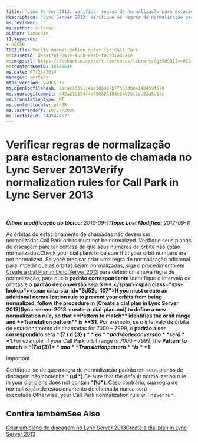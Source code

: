 ```yaml
---
title: 'Lync Server 2013: verificar regras de normalização para estacionamento de chamada'
description: 'Lync Server 2013: Verifique as regras de normalização para estacionamento de chamada.'
ms.reviewer: ''
ms.author: v-lanac
author: lanachin
f1.keywords:
- NOCSH
TOCTitle: Verify normalization rules for Call Park
ms:assetid: deaa170f-041e-45cb-8eab-f02931ab541e
ms:mtpsurl: https://technet.microsoft.com/en-us/library/Gg398981(v=OCS.15)
ms:contentKeyID: 48185646
ms.date: 07/23/2014
manager: serdars
mtps_version: v=OCS.15
ms.openlocfilehash: 2ac4c15091141e3069e7b77533d0e4148459f570
ms.sourcegitcommit: d42a21b194f4a45e828188e04b25c1ce28a5d1ae
ms.translationtype: MT
ms.contentlocale: pt-BR
ms.lasthandoff: 10/17/2020
ms.locfileid: "48547057"
---
```

# <a name="verify-normalization-rules-for-call-park-in-lync-server-2013"></a><span data-ttu-id="6d52c-103">Verificar regras de normalização para estacionamento de chamada no Lync Server 2013</span><span class="sxs-lookup"><span data-stu-id="6d52c-103">Verify normalization rules for Call Park in Lync Server 2013</span></span>

<div data-xmlns="http://www.w3.org/1999/xhtml">

<div class="topic" data-xmlns="http://www.w3.org/1999/xhtml" data-msxsl="urn:schemas-microsoft-com:xslt" data-cs="https://msdn.microsoft.com/">

<div data-asp="https://msdn2.microsoft.com/asp">



</div>

<div id="mainSection">

<div id="mainBody">

<span> </span>

<span data-ttu-id="6d52c-104">_**Última modificação do tópico:** 2012-09-11_</span><span class="sxs-lookup"><span data-stu-id="6d52c-104">_**Topic Last Modified:** 2012-09-11_</span></span>

<span data-ttu-id="6d52c-105">As órbitas do estacionamento de chamadas não devem ser normalizadas.</span><span class="sxs-lookup"><span data-stu-id="6d52c-105">Call Park orbits must not be normalized.</span></span> <span data-ttu-id="6d52c-106">Verifique seus planos de discagem para ter certeza de que seus números de órbita não estão normalizados.</span><span class="sxs-lookup"><span data-stu-id="6d52c-106">Check your dial plans to be sure that your orbit numbers are not normalized.</span></span> <span data-ttu-id="6d52c-107">Se você precisar criar uma regra de normalização adicional para impedir que as órbitas sejam normalizadas, siga o procedimento em [Create a dial Plan in Lync Server 2013](lync-server-2013-create-a-dial-plan.md) para definir uma nova regra de normalização, para que o **padrão correspondente** identifique o intervalo de órbitas e o **padrão de conversão** seja **$1**.</span><span class="sxs-lookup"><span data-stu-id="6d52c-107">If you must create an additional normalization rule to prevent your orbits from being normalized, follow the procedure in [Create a dial plan in Lync Server 2013](lync-server-2013-create-a-dial-plan.md) to define a new normalization rule, so that **Pattern to match** identifies the orbit range and **Translation pattern** is **$1**.</span></span> <span data-ttu-id="6d52c-108">Por exemplo, se o intervalo de órbita de estacionamento de chamadas for 7000 – 7999, o **padrão a ser correspondido** será **^ (7 \\ d {3} ) $** e o **padrão de conversão** será **$1**.</span><span class="sxs-lookup"><span data-stu-id="6d52c-108">For example, if your Call Park orbit range is 7000 – 7999, the **Pattern to match** is **^(7\\d{3})$** and **Translation pattern** is **$1**.</span></span>

<div>


> [!IMPORTANT]  
> <span data-ttu-id="6d52c-109">Certifique-se de que a regra de normalização padrão em seus planos de discagem não contenha <STRONG>^ (\d \*)</STRONG>.</span><span class="sxs-lookup"><span data-stu-id="6d52c-109">Be sure that the default normalization rule in your dial plans does not contain <STRONG>^(\d\*)</STRONG>.</span></span> <span data-ttu-id="6d52c-110">Caso contrário, sua regra de normalização de estacionamento de chamada nunca será executada.</span><span class="sxs-lookup"><span data-stu-id="6d52c-110">Otherwise, your Call Park normalization rule will never run.</span></span>



</div>

<div>

## <a name="see-also"></a><span data-ttu-id="6d52c-111">Confira também</span><span class="sxs-lookup"><span data-stu-id="6d52c-111">See Also</span></span>


[<span data-ttu-id="6d52c-112">Criar um plano de discagem no Lync Server 2013</span><span class="sxs-lookup"><span data-stu-id="6d52c-112">Create a dial plan in Lync Server 2013</span></span>](lync-server-2013-create-a-dial-plan.md)  
  

</div>

</div>

<span> </span>

</div>

</div>

</div>

